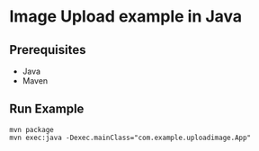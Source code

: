 # Image Upload example in Java

## Prerequisites
- Java
- Maven

## Run Example
```
mvn package
mvn exec:java -Dexec.mainClass="com.example.uploadimage.App"
```